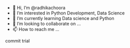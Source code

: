 - 👋 Hi, I’m @radhikachoora
- 👀 I’m interested in Python Development, Data Science
- 🌱 I’m currently learning Data science and Python
- 💞️ I’m looking to collaborate on ...
- 📫 How to reach me ...

<!---
radhikachoora/radhikachoora is a ✨ special ✨ repository because its `README.md` (this file) appears on your GitHub profile.
You can click the Preview link to take a look at your changes.
--->
commit
trial
